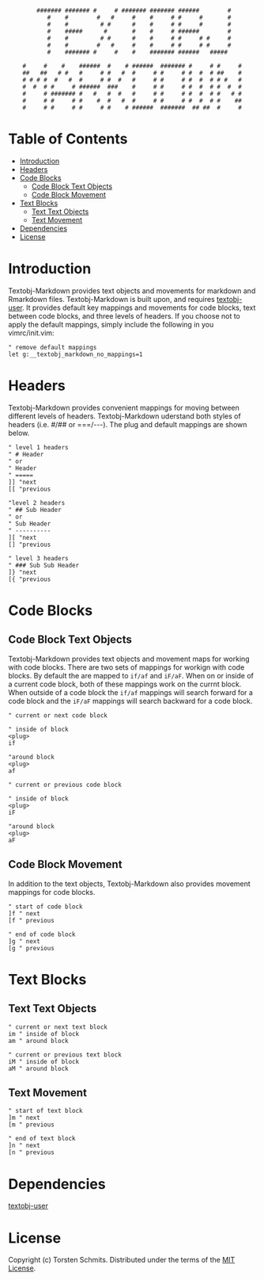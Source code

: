             ####### ####### #     # ####### ####### ######        # 
               #    #        #   #     #    #     # #     #       # 
               #    #         # #      #    #     # #     #       # 
               #    #####      #       #    #     # ######        # 
               #    #         # #      #    #     # #     # #     # 
               #    #        #   #     #    #     # #     # #     # 
               #    ####### #     #    #    ####### ######   #####  
                                                                    
        #     #    #    ######  #    # ######  ####### #     # #     # 
        ##   ##   # #   #     # #   #  #     # #     # #  #  # ##    # 
        # # # #  #   #  #     # #  #   #     # #     # #  #  # # #   # 
        #  #  # #     # ######  ###    #     # #     # #  #  # #  #  # 
        #     # ####### #   #   #  #   #     # #     # #  #  # #   # # 
        #     # #     # #    #  #   #  #     # #     # #  #  # #    ## 
        #     # #     # #     # #    # ######  #######  ## ##  #     # 
                                                                       
                                                                    

Table of Contents
=================


<!-- vim-markdown-toc GFM -->

* [Introduction](#introduction)
* [Headers](#headers)
* [Code Blocks](#code-blocks)
  * [Code Block Text Objects](#code-block-text-objects)
  * [Code Block Movement](#code-block-movement)
* [Text Blocks](#text-blocks)
  * [Text Text Objects](#text-text-objects)
  * [Text Movement](#text-movement)
* [Dependencies](#dependencies)
* [License](#license)

<!-- vim-markdown-toc -->

Introduction
============

Textobj-Markdown provides text objects and movements for markdown and Rmarkdown
files. Textobj-Markdown is built upon, and requires [textobj-user][1]. It
provides default key mappings and movements for code blocks, text between code
blocks, and three levels of headers. If you choose not to apply the default
mappings, simply include the following in you vimrc/init.vim:

```vim
" remove default mappings
let g:__textobj_markdown_no_mappings=1
```

Headers
=======

Textobj-Markdown provides convenient mappings for moving between different levels
of headers. Textobj-Markdown uderstand both styles of headers (i.e. #/## or
===/---). The plug and default mappings are shown below.

```vim
" level 1 headers
" # Header
" or
" Header
" =====
]] "next
[[ "previous

"level 2 headers
" ## Sub Header
" or
" Sub Header
" ----------
][ "next
[] "previous

" level 3 headers
" ### Sub Sub Header
]} "next
[{ "previous
```

Code Blocks
===========

Code Block Text Objects
-----------------------

Textobj-Markdown provides text objects and movement maps for working with code
blocks. There are two sets of mappings for workign with code blocks. By default
the are mapped to `if/af` and `iF/aF`. When on or inside of a current code block,
both of these mappings work on the currnt block. When outside of a code block
the `if/af` mappings will search forward for a code block and the `iF/aF` mappings
will search backward for a code block.

```vim
" current or next code block

" inside of block
<plug>
if
  
"around block
<plug>
af

" current or previous code block

" inside of block
<plug>
iF

"around block
<plug>
aF
```

Code Block Movement
-------------------

In addition to the text objects, Textobj-Markdown also provides movement
mappings for code blocks.

```vim
" start of code block
]f " next
[f " previous

" end of code block
]g " next
[g " previous
```

Text Blocks
===========

Text Text Objects
-----------------

```vim
" current or next text block
im " inside of block
am " around block

" current or previous text block
iM " inside of block
aM " around block
```

Text Movement
-------------

```vim
" start of text block
]m " next
[m " previous

" end of text block
]n " next
[n " previous
```

Dependencies
============

[textobj-user][1]

License
=======

Copyright (c) Torsten Schmits. Distributed under the terms of the [MIT
License][2].

[1]: https://github.com/kana/vim-textobj-user 'textobj-user'
[2]: http://opensource.org/licenses/MIT 'mit license'
